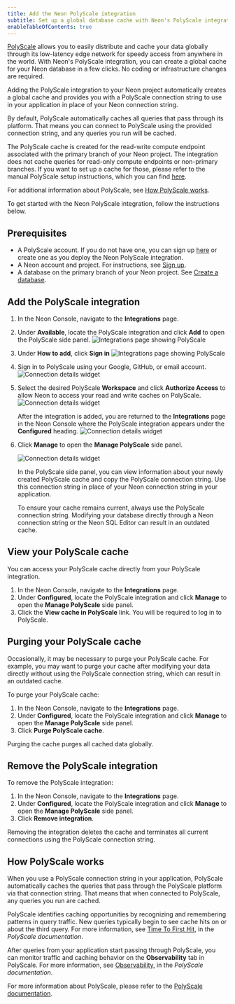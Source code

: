 ```yaml
---
title: Add the Neon PolyScale integration
subtitle: Set up a global database cache with Neon's PolyScale integration
enableTableOfContents: true
---
```


[PolyScale](https://docs.polyscale.ai/) allows you to easily distribute and cache your data globally through its low-latency edge network for speedy access from anywhere in the world. With Neon's PolyScale integration, you can create a global cache for your Neon database in a few clicks. No coding or infrastructure changes are required. 

Adding the PolyScale integration to your Neon project automatically creates a global cache and provides you with a PolyScale connection string to use in your application in place of your Neon connection string.

By default, PolyScale automatically caches all queries that pass through its platform. That means you can connect to PolyScale using the provided connection string, and any queries you run will be cached.

The PolyScale cache is created for the read-write compute endpoint associated with the primary branch of your Neon project. The integration does not cache queries for read-only compute endpoints or non-primary branches. If you want to set up a cache for those, please refer to the manual PolyScale setup instructions, which you can find [here](/docs/guides/polyscale).

For additional information about PolyScale, see [How PolyScale works](#how-polyscale-works).

To get started with the Neon PolyScale integration, follow the instructions below.

## Prerequisites

- A PolyScale account. If you do not have one, you can sign up [here](https://app.polyscale.ai/signup) or create one as you deploy the Neon PolyScale integration.
- A Neon account and project. For instructions, see [Sign up](/docs/get-started-with-neon/signing-up).
- A database on the primary branch of your Neon project. See [Create a database](/docs/manage/databases#create-a-database).

## Add the PolyScale integration

1. In the Neon Console, navigate to the **Integrations** page.
2. Under **Available**, locate the PolyScale integration and click **Add** to open the PolyScale side panel.
    ![Integrations page showing PolyScale](/docs/guides/polyscale_int_add_integration.png)
3. Under **How to add**, click **Sign in**
    ![Integrations page showing PolyScale](/docs/guides/polyscale_int_how_to_add.png)
4. Sign in to PolyScale using your Google, GitHub, or email account.
    ![Connection details widget](/docs/guides/polyscale_int_sign_in.png)
5. Select the desired PolyScale **Workspace** and click **Authorize Access** to allow Neon to access your read and write caches on PolyScale.
    ![Connection details widget](/docs/guides/polyscale_int_authorize.png)

    After the integration is added, you are returned to the **Integrations** page in the Neon Console where the PolyScale integration appears under the **Configured** heading.
    ![Connection details widget](/docs/guides/polyscale_int_configured.png)

6. Click **Manage** to open the **Manage PolyScale** side panel. 

    ![Connection details widget](/docs/guides/polyscale_int_manage.png)

    In the PolyScale side panel, you can view information about your newly created PolyScale cache and copy the PolyScale connection string. Use this connection string in place of your Neon connection string in your application.
   
    <Admonition type="note">
    To ensure your cache remains current, always use the PolyScale connection string. Modifying your database directly through a Neon connection string or the Neon SQL Editor can result in an outdated cache.
    </Admonition>

## View your PolyScale cache

You can access your PolyScale cache directly from your PolyScale integration.

1. In the Neon Console, navigate to the **Integrations** page.
2. Under **Configured**, locate the PolyScale integration and click **Manage** to open the **Manage PolyScale** side panel.
3. Click the **View cache in PolyScale** link. You will be required to log in to PolyScale.

## Purging your PolyScale cache

Occasionally, it may be necessary to purge your PolyScale cache. For example, you may want to purge your cache after modifying your data directly without using the PolyScale connection string, which can result in an outdated cache.

To purge your PolyScale cache:

1. In the Neon Console, navigate to the **Integrations** page.
2. Under **Configured**, locate the PolyScale integration and click **Manage** to open the **Manage PolyScale** side panel.
3. Click **Purge PolyScale cache**.

Purging the cache purges all cached data globally.

## Remove the PolyScale integration

To remove the PolyScale integration:

1. In the Neon Console, navigate to the **Integrations** page.
2. Under **Configured**, locate the PolyScale integration and click **Manage** to open the **Manage PolyScale** side panel.
3. Click **Remove integration**.

Removing the integration deletes the cache and terminates all current connections using the PolyScale connection string.

## How PolyScale works

When you use a PolyScale connection string in your application, PolyScale automatically caches the queries that pass through the PolyScale platform via that connection string. That means that when connected to PolyScale, any queries you run are cached.

PolyScale identifies caching opportunities by recognizing and remembering patterns in query traffic. New queries typically begin to see cache hits on or about the third query. For more information, see [Time To First Hit](https://docs.polyscale.ai/how-does-it-work/#time-to-first-hit-ttfh), in the _PolyScale documentation_.

After queries from your application start passing through PolyScale, you can monitor traffic and caching behavior on the **Observability** tab in PolyScale. For more information, see [Observability](https://docs.polyscale.ai/database-observability/), in the _PolyScale documentation_.


For more information about PolyScale, please refer to the [PolyScale documentation](https://docs.polyscale.ai/).

<NeedHelp/>